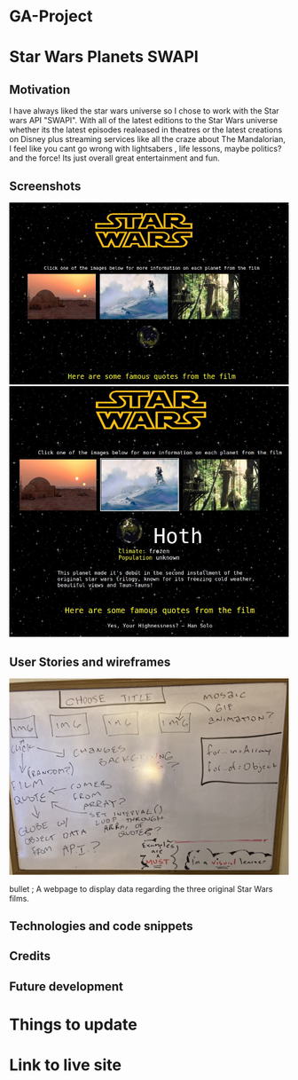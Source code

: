 # GA-Project

# Star Wars Planets SWAPI

## Motivation

I have always liked the star wars universe so I chose to work with the Star wars API
"SWAPI". With all of the latest editions to the Star Wars universe whether its the latest episodes realeased in theatres or the latest creations on Disney plus streaming services like all the craze about The Mandalorian, I feel like you cant go wrong with lightsabers , life lessons, maybe politics? and the force! Its just overall great entertainment and fun.

## Screenshots

![descriptive text](/images/ss1.jpeg)
![descriptive text](/images/ss2.jpeg)


## User Stories and wireframes

![descriptive text](/images/wireframemockup.jpeg)


bullet ; A webpage to display data regarding the three original Star Wars films.





## Technologies and code snippets


## Credits


## Future development


# Things to update

# Link to live site

